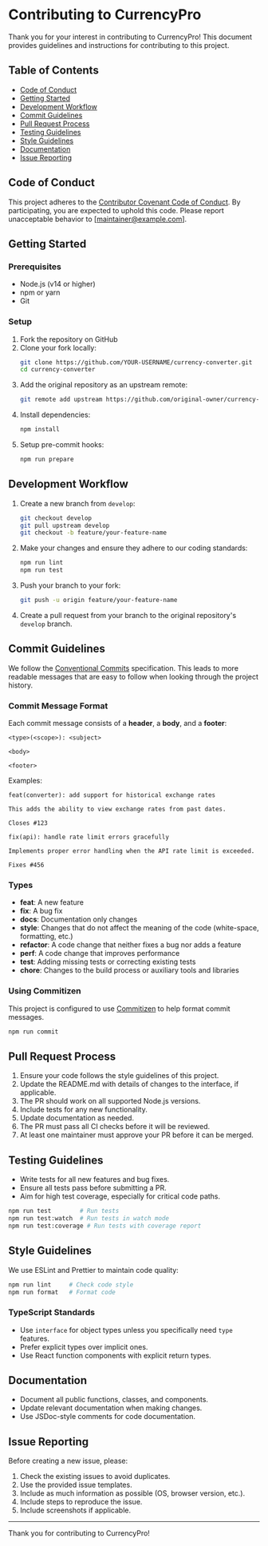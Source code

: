 # Contributing to CurrencyPro

Thank you for your interest in contributing to CurrencyPro! This document provides guidelines and instructions for contributing to this project.

## Table of Contents

- [Code of Conduct](#code-of-conduct)
- [Getting Started](#getting-started)
- [Development Workflow](#development-workflow)
- [Commit Guidelines](#commit-guidelines)
- [Pull Request Process](#pull-request-process)
- [Testing Guidelines](#testing-guidelines)
- [Style Guidelines](#style-guidelines)
- [Documentation](#documentation)
- [Issue Reporting](#issue-reporting)

## Code of Conduct

This project adheres to the [Contributor Covenant Code of Conduct](CODE_OF_CONDUCT.md). By participating, you are expected to uphold this code. Please report unacceptable behavior to [maintainer@example.com].

## Getting Started

### Prerequisites

- Node.js (v14 or higher)
- npm or yarn
- Git

### Setup

1. Fork the repository on GitHub
2. Clone your fork locally:
   ```sh
   git clone https://github.com/YOUR-USERNAME/currency-converter.git
   cd currency-converter
   ```
3. Add the original repository as an upstream remote:
   ```sh
   git remote add upstream https://github.com/original-owner/currency-converter.git
   ```
4. Install dependencies:
   ```sh
   npm install
   ```
5. Setup pre-commit hooks:
   ```sh
   npm run prepare
   ```

## Development Workflow

1. Create a new branch from `develop`:
   ```sh
   git checkout develop
   git pull upstream develop
   git checkout -b feature/your-feature-name
   ```

2. Make your changes and ensure they adhere to our coding standards:
   ```sh
   npm run lint
   npm run test
   ```

3. Push your branch to your fork:
   ```sh
   git push -u origin feature/your-feature-name
   ```

4. Create a pull request from your branch to the original repository's `develop` branch.

## Commit Guidelines

We follow the [Conventional Commits](https://www.conventionalcommits.org/) specification. This leads to more readable messages that are easy to follow when looking through the project history.

### Commit Message Format

Each commit message consists of a **header**, a **body**, and a **footer**:

```
<type>(<scope>): <subject>

<body>

<footer>
```

Examples:

```
feat(converter): add support for historical exchange rates

This adds the ability to view exchange rates from past dates.

Closes #123
```

```
fix(api): handle rate limit errors gracefully

Implements proper error handling when the API rate limit is exceeded.

Fixes #456
```

### Types

- **feat**: A new feature
- **fix**: A bug fix
- **docs**: Documentation only changes
- **style**: Changes that do not affect the meaning of the code (white-space, formatting, etc.)
- **refactor**: A code change that neither fixes a bug nor adds a feature
- **perf**: A code change that improves performance
- **test**: Adding missing tests or correcting existing tests
- **chore**: Changes to the build process or auxiliary tools and libraries

### Using Commitizen

This project is configured to use [Commitizen](https://github.com/commitizen/cz-cli) to help format commit messages.

```sh
npm run commit
```

## Pull Request Process

1. Ensure your code follows the style guidelines of this project.
2. Update the README.md with details of changes to the interface, if applicable.
3. The PR should work on all supported Node.js versions.
4. Include tests for any new functionality.
5. Update documentation as needed.
6. The PR must pass all CI checks before it will be reviewed.
7. At least one maintainer must approve your PR before it can be merged.

## Testing Guidelines

- Write tests for all new features and bug fixes.
- Ensure all tests pass before submitting a PR.
- Aim for high test coverage, especially for critical code paths.

```sh
npm run test        # Run tests
npm run test:watch  # Run tests in watch mode
npm run test:coverage # Run tests with coverage report
```

## Style Guidelines

We use ESLint and Prettier to maintain code quality:

```sh
npm run lint     # Check code style
npm run format   # Format code
```

### TypeScript Standards

- Use `interface` for object types unless you specifically need `type` features.
- Prefer explicit types over implicit ones.
- Use React function components with explicit return types.

## Documentation

- Document all public functions, classes, and components.
- Update relevant documentation when making changes.
- Use JSDoc-style comments for code documentation.

## Issue Reporting

Before creating a new issue, please:

1. Check the existing issues to avoid duplicates.
2. Use the provided issue templates.
3. Include as much information as possible (OS, browser version, etc.).
4. Include steps to reproduce the issue.
5. Include screenshots if applicable.

---

Thank you for contributing to CurrencyPro!